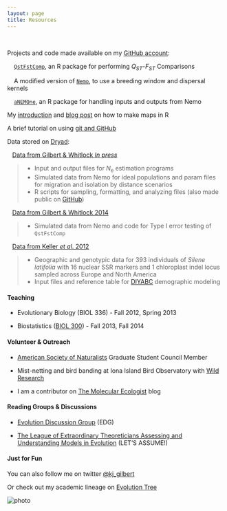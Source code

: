 ```yaml
---
layout: page
title: Resources
---
```



&nbsp;


Projects and code made available on my [GitHub account](https://github.com/kjgilbert):

&nbsp;&nbsp;&nbsp; [`QstFstComp`](https://github.com/kjgilbert/QstFstComp), an R package for performing *Q<sub>ST</sub>*-*F<sub>ST</sub>* Comparisons

&nbsp;&nbsp;&nbsp;  A modified version of [`Nemo`](https://github.com/kjgilbert/NemoDispersalKernel), to use a breeding window and dispersal kernels

&nbsp;&nbsp;&nbsp; [`aNEMOne`](https://github.com/kjgilbert/aNEMOne), an R package for handling inputs and outputs from Nemo

My [introduction](https://github.com/kjgilbert/kjgilbert.github.io/raw/master/pdfs/R_MakingMaps.pdf) and [blog post](http://www.molecularecologist.com/2012/09/making-maps-with-r/) on how to make maps in R

A brief tutorial on using [git and GitHub](https://github.com/kjgilbert/kjgilbert.github.io/raw/master/pdfs/KGilbert_GitTutorial.pdf) 

Data stored on [Dryad](http://datadryad.org/):

&nbsp;&nbsp; [Data from Gilbert & Whitlock *In press*](http://datadryad.org/resource/doi:10.5061/dryad.3r651)
> - Input and output files for *N*<sub>e</sub> estimation programs
> - Simulated data from Nemo for ideal populations and param files for migration and isolation by distance scenarios
> - R scripts for sampling, formatting, and analyzing files (also made public on [GitHub](https://github.com/kjgilbert/NeEstimation_Param-Conversion-Analysis))

&nbsp;&nbsp; [Data from Gilbert & Whitlock 2014](http://datadryad.org/resource/doi:10.5061/dryad.rm574)
> - Simulated data from Nemo and code for Type I error testing of `QstFstComp`

&nbsp;&nbsp; [Data from Keller *et al*. 2012](http://datadryad.org/resource/doi:10.5061/dryad.9r2h3)
> - Geographic and genotypic data for 393 individuals of *Silene latifolia* with 16 nuclear SSR markers and 1 chloroplast indel locus sampled across Europe and North America
> - Input files and reference table for [DIYABC](http://www1.montpellier.inra.fr/CBGP/diyabc/) demographic modeling


#### Teaching

- Evolutionary Biology (BIOL 336) - Fall 2012, Spring 2013

- Biostatistics ([BIOL 300](http://www.zoology.ubc.ca/~whitlock/bio300/)) - Fall 2013, Fall 2014


#### Volunteer & Outreach

- [American Society of Naturalists](http://www.amnat.org/home.html) Graduate Student Council Member

- Mist-netting and bird banding at Iona Island Bird Observatory with [Wild Research](http://wildresearch.ca/)

- I am a contributor on [The Molecular Ecologist](http://www.molecularecologist.com/) blog


#### Reading Groups & Discussions

- [Evolution Discussion Group](http://www.biodiversity.ubc.ca/edg/) (EDG)

- [The League of Extraordinary Theoreticians Assessing and Understanding Models in Evolution](http://www.zoology.ubc.ca/let/) (LET’S ASSUME!)


#### Just for Fun

You can also follow me on twitter [@kj_gilbert](https://twitter.com/kj_gilbert)

Or check out my academic lineage on [Evolution Tree](http://academictree.org/evolution/tree.php?pid=50418&fontsize=0&pnodecount=4&cnodecount=2)

![photo](https://github.com/kjgilbert/kjgilbert.github.io/raw/master/extras/HillRoberston_Cropped.png)



